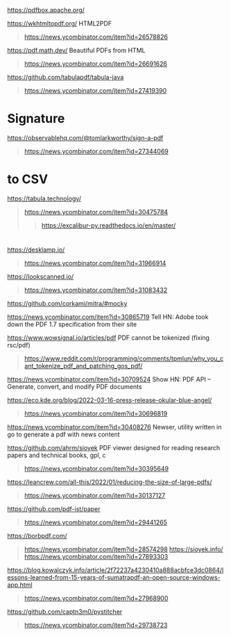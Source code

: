 https://pdfbox.apache.org/

https://wkhtmltopdf.org/ HTML2PDF
> https://news.ycombinator.com/item?id=26578826


https://pdf.math.dev/ Beautiful PDFs from HTML
> https://news.ycombinator.com/item?id=26691626

https://github.com/tabulapdf/tabula-java
> https://news.ycombinator.com/item?id=27419390

# Signature
https://observablehq.com/@tomlarkworthy/sign-a-pdf
> https://news.ycombinator.com/item?id=27344069

# to CSV
https://tabula.technology/
> https://news.ycombinator.com/item?id=30475784
> > https://excalibur-py.readthedocs.io/en/master/

#
https://desklamp.io/
> https://news.ycombinator.com/item?id=31966914

https://lookscanned.io/
> https://news.ycombinator.com/item?id=31083432

https://github.com/corkami/mitra/#mocky

https://news.ycombinator.com/item?id=30865719 Tell HN: Adobe took down the PDF 1.7 specification from their site

https://www.wowsignal.io/articles/pdf PDF cannot be tokenized (fixing rsc/pdf)
> https://www.reddit.com/r/programming/comments/tpmlun/why_you_cant_tokenize_pdf_and_patching_gos_pdf/

https://news.ycombinator.com/item?id=30709524 Show HN: PDF API – Generate, convert, and modify PDF documents

https://eco.kde.org/blog/2022-03-16-press-release-okular-blue-angel/
> https://news.ycombinator.com/item?id=30696819

https://news.ycombinator.com/item?id=30408276 Newser, utility written in go to generate a pdf with news content

https://github.com/ahrm/sioyek PDF viewer designed for reading research papers and technical books, gpl, c
> https://news.ycombinator.com/item?id=30395649

https://leancrew.com/all-this/2022/01/reducing-the-size-of-large-pdfs/
> https://news.ycombinator.com/item?id=30137127

https://github.com/pdf-ist/paper
> https://news.ycombinator.com/item?id=29441265

https://borbpdf.com/
> https://news.ycombinator.com/item?id=28574298
https://sioyek.info/
> https://news.ycombinator.com/item?id=27893303

https://blog.kowalczyk.info/article/2f72237a4230410a888acbfce3dc0864/lessons-learned-from-15-years-of-sumatrapdf-an-open-source-windows-app.html
> https://news.ycombinator.com/item?id=27968900

https://github.com/captn3m0/pystitcher
> https://news.ycombinator.com/item?id=29738723